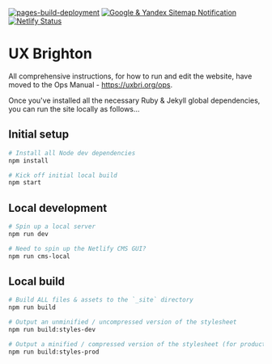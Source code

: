 [![pages-build-deployment](https://github.com/dannyhope/uxbrighton/actions/workflows/pages/pages-build-deployment/badge.svg)](https://github.com/dannyhope/uxbrighton/actions/workflows/pages/pages-build-deployment) [![Google & Yandex Sitemap Notification](https://github.com/dannyhope/uxbrighton/actions/workflows/search_engines_sitemap_notification.yml/badge.svg)](https://github.com/dannyhope/uxbrighton/actions/workflows/search_engines_sitemap_notification.yml) [![Netlify Status](https://api.netlify.com/api/v1/badges/39da5e4b-1cd1-462a-bd87-4a6397979249/deploy-status)](https://app.netlify.com/sites/uxbri/deploys)
# UX Brighton

All comprehensive instructions, for how to run and edit the website, have moved to the Ops Manual - https://uxbri.org/ops.

Once you've installed all the necessary Ruby & Jekyll global dependencies, you can run the site locally as follows&hellip;

## Initial setup

```bash
# Install all Node dev dependencies
npm install

# Kick off initial local build
npm start
```

## Local development

```bash
# Spin up a local server
npm run dev

# Need to spin up the Netlify CMS GUI?
npm run cms-local
```

## Local build

```bash
# Build ALL files & assets to the `_site` directory
npm run build

# Output an unminified / uncompressed version of the stylesheet
npm run build:styles-dev

# Output a minified / compressed version of the stylesheet (for production)
npm run build:styles-prod
```
